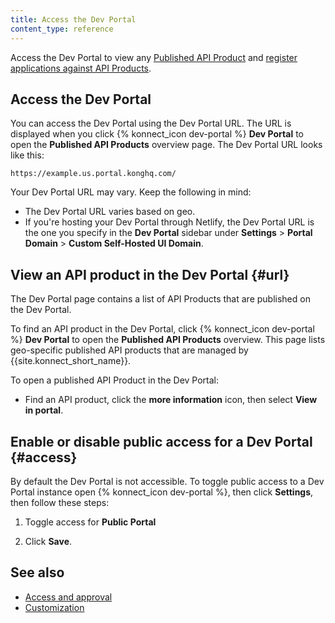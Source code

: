 ```yaml
---
title: Access the Dev Portal
content_type: reference
---
```


Access the Dev Portal to view any [Published API Product](/konnect/api-products/service-documentation/)
and [register applications against API Products](/konnect/dev-portal/applications/dev-reg-app-service/).

## Access the Dev Portal

You can access the Dev Portal using the Dev Portal URL. The URL is displayed when you click {% konnect_icon dev-portal %} **Dev Portal** to open the **Published API Products** overview page.
The Dev Portal URL looks like this: 
    
    https://example.us.portal.konghq.com/

Your Dev Portal URL may vary. Keep the following in mind:

* The Dev Portal URL varies based on geo.
* If you're hosting your Dev Portal through Netlify, the Dev Portal URL is the one you specify in the **Dev Portal** sidebar under **Settings** > **Portal Domain** > **Custom Self-Hosted UI Domain**. 

## View an API product in the Dev Portal {#url}

The Dev Portal page contains a list of API Products that are published on the Dev Portal. 

To find an API product in the Dev Portal, click {% konnect_icon dev-portal %} **Dev Portal** to open the **Published API Products** overview. This page lists geo-specific published API products that are managed by {{site.konnect_short_name}}. 

To open a published API Product in the Dev Portal:  

* Find an API product, click the **more information** icon, then select **View in portal**.


## Enable or disable public access for a Dev Portal {#access}

By default the Dev Portal is not accessible. To toggle public access to a Dev Portal instance open {% konnect_icon dev-portal %}, then click **Settings**, then follow these steps: 

1. Toggle access for **Public Portal**

2. Click **Save**.

## See also

* [Access and approval](/konnect/dev-portal/access-and-approval/manage-devs/)
* [Customization](/konnect/dev-portal/customization/)
